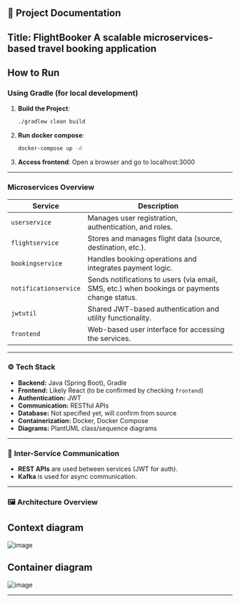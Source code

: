 ## 📘 Project Documentation  
**Title:** FlightBooker
A scalable microservices-based travel booking application
---
## How to Run

### Using Gradle (for local development)
1. **Build the Project**:
   ```bash
   ./gradlew clean build

2. **Run docker compose**:
   ```bash
   docker-compose up -d

3. **Access frontend**:
   Open a browser and go to localhost:3000



---

### Microservices Overview

| Service               | Description                                                                                             |
|-----------------------|---------------------------------------------------------------------------------------------------------|
| `userservice`         | Manages user registration, authentication, and roles.                                                 |
| `flightservice`       | Stores and manages flight data (source, destination, etc.).                                             |
| `bookingservice`      | Handles booking operations and integrates payment logic.                                              |
| `notificationservice` | Sends notifications to users (via email, SMS, etc.) when bookings or payments change status.            |
| `jwtutil`             | Shared JWT-based authentication and utility functionality.                                            |
| `frontend`            | Web-based user interface for accessing the services.                                               
---

### ⚙️ **Tech Stack**
- **Backend:** Java (Spring Boot), Gradle
- **Frontend:** Likely React (to be confirmed by checking `frontend`)
- **Authentication:** JWT
- **Communication:** RESTful APIs
- **Database:** Not specified yet, will confirm from source
- **Containerization:** Docker, Docker Compose
- **Diagrams:** PlantUML class/sequence diagrams

---

### 🔄 **Inter-Service Communication**
- **REST APIs** are used between services (JWT for auth).
- **Kafka** is used for async communication.

---

### 🖼️ **Architecture Overview**
## Context diagram
![image](https://github.com/user-attachments/assets/442772ff-d931-4f12-934e-74d80a74a817)

## Container diagram
![image](https://github.com/user-attachments/assets/a58fc240-ced7-4726-a324-c8056a380884)

---
